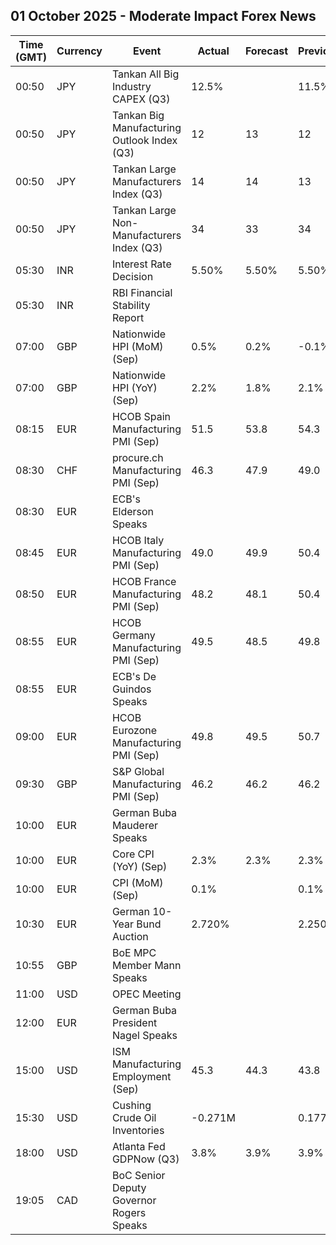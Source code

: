 ## 01 October 2025 - Moderate Impact Forex News

| Time (GMT) | Currency | Event | Actual | Forecast | Previous |
|------|----------|-------|--------|----------|----------|
| 00:50 | JPY | Tankan All Big Industry CAPEX (Q3) | 12.5% |  | 11.5% |
| 00:50 | JPY | Tankan Big Manufacturing Outlook Index (Q3) | 12 | 13 | 12 |
| 00:50 | JPY | Tankan Large Manufacturers Index (Q3) | 14 | 14 | 13 |
| 00:50 | JPY | Tankan Large Non-Manufacturers Index (Q3) | 34 | 33 | 34 |
| 05:30 | INR | Interest Rate Decision | 5.50% | 5.50% | 5.50% |
| 05:30 | INR | RBI Financial Stability Report |  |  |  |
| 07:00 | GBP | Nationwide HPI (MoM) (Sep) | 0.5% | 0.2% | -0.1% |
| 07:00 | GBP | Nationwide HPI (YoY) (Sep) | 2.2% | 1.8% | 2.1% |
| 08:15 | EUR | HCOB Spain Manufacturing PMI (Sep) | 51.5 | 53.8 | 54.3 |
| 08:30 | CHF | procure.ch Manufacturing PMI (Sep) | 46.3 | 47.9 | 49.0 |
| 08:30 | EUR | ECB's Elderson Speaks |  |  |  |
| 08:45 | EUR | HCOB Italy Manufacturing PMI (Sep) | 49.0 | 49.9 | 50.4 |
| 08:50 | EUR | HCOB France Manufacturing PMI (Sep) | 48.2 | 48.1 | 50.4 |
| 08:55 | EUR | HCOB Germany Manufacturing PMI (Sep) | 49.5 | 48.5 | 49.8 |
| 08:55 | EUR | ECB's De Guindos Speaks |  |  |  |
| 09:00 | EUR | HCOB Eurozone Manufacturing PMI (Sep) | 49.8 | 49.5 | 50.7 |
| 09:30 | GBP | S&P Global Manufacturing PMI (Sep) | 46.2 | 46.2 | 46.2 |
| 10:00 | EUR | German Buba Mauderer Speaks |  |  |  |
| 10:00 | EUR | Core CPI (YoY) (Sep) | 2.3% | 2.3% | 2.3% |
| 10:00 | EUR | CPI (MoM) (Sep) | 0.1% |  | 0.1% |
| 10:30 | EUR | German 10-Year Bund Auction | 2.720% |  | 2.250% |
| 10:55 | GBP | BoE MPC Member Mann Speaks |  |  |  |
| 11:00 | USD | OPEC Meeting |  |  |  |
| 12:00 | EUR | German Buba President Nagel Speaks |  |  |  |
| 15:00 | USD | ISM Manufacturing Employment (Sep) | 45.3 | 44.3 | 43.8 |
| 15:30 | USD | Cushing Crude Oil Inventories | -0.271M |  | 0.177M |
| 18:00 | USD | Atlanta Fed GDPNow (Q3) | 3.8% | 3.9% | 3.9% |
| 19:05 | CAD | BoC Senior Deputy Governor Rogers Speaks |  |  |  |
